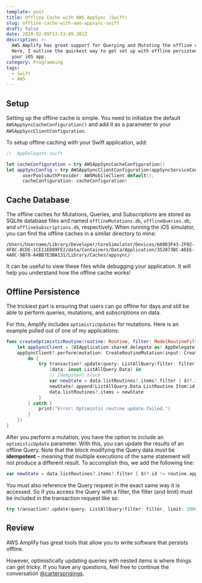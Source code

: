 ```yaml
---
template: post
title: Offline Cache with AWS AppSync (Swift)
slug: offline-cache-with-aws-appsync-swift
draft: false
date: 2020-02-09T13:53:09.381Z
description: >-
  AWS Amplify has great support for Querying and Mutating the offline cache.
  Here, I outline the quickest way to get set up with offline persistence for
  your iOS app.
category: Programming
tags:
  - Swift
  - AWS
---
```


## Setup

Setting up the offline cache is simple. You need to initialize the default `AWSAppSyncCacheConfiguration()` and add it as a parameter to your `AWSAppSyncClientConfiguration`.

To setup offline caching with your Swift application, add:

```swift
//  AppDelegate.swift

let cacheConfiguration = try AWSAppSyncCacheConfiguration()
let appSyncConfig = try AWSAppSyncClientConfiguration(appSyncServiceConfig: AWSAppSyncServiceConfig(),
      userPoolsAuthProvider: AWSMobileClient.default(),
      cacheConfiguration: cacheConfiguration)
```

## Cache Database

The offline caches for Mutations, Queries, and Subscriptions are stored as SQLite database files and named `offlineMutations.db`, `offlineQueries.db`, and `offlineSubscriptions.db`, respectively. When running the iOS simulator, you can find the offline caches in a similar directory to mine:

```/Users/Username/Library/Developer/CoreSimulator/Devices/6A9D3F43-2F02-4F8C-8CDE-1CE11ED89FE2/data/Containers/Data/Application/352073BC-AEEE-4A0C-9B78-A4BB7E3BA131/Library/Caches/appsync/```

It can be useful to view these files while debugging your application. It will help you understand how the offline cache works!

## Offline Persistence

The trickiest part is ensuring that users can go offline for days and still be able to perform queries, mutations, and subscriptions on data.

For this, Amplify includes `optimisticUpdates` for mutations. Here is an example pulled out of one of my applications:

```swift
func createOptimisticRoutine(routine: Routine, filter: ModelRoutineFilterInput) {
    let appSyncClient = (UIApplication.shared.delegate as! AppDelegate).appSyncClient
    appSyncClient?.perform(mutation: CreateRoutineMutation(input: CreateRoutineInput(id: routine.appsync_id, number: routine.number, title: routine.name, log: false, owner: routine.owner)), optimisticUpdate: { transaction in
        do {
            try transaction?.update(query: ListAllQuery(filter: filter, limit: 1000)) {
                (data: inout ListAllQuery.Data) in
                // Idempotent block
                var newState = data.listRoutines?.items?.filter { $0?.id != routine.appsync_id }
                newState?.append(ListAllQuery.Data.ListRoutine.Item(id: routine.appsync_id, title: routine.name, owner: routine.owner, number: routine.number))
                data.listRoutines?.items = newState
            }
        } catch {
            print("Error: Optimistic routine update failed.")
        }
    })
}
```

After you perform a mutation, you have the option to include an `optimisticUpdate` parameter. With this, you can update the results of an offline Query. Note that the block modifying the Query data *must* be **idempotent** – meaning that multiple executions of the same statement will not produce a different result. To accomplish this, we add the following line:
```swift
var newState = data.listRoutines?.items?.filter { $0?.id != routine.appsync_id }
````

You must also reference the Query request in the exact same way it is accessed. So if you access the Query with a filter, the filter (and limit) must be included in the transaction request like so:

```swift
try transaction?.update(query: ListAllQuery(filter: filter, limit: 1000)) {
```

## Review

AWS Amplify has great tools that allow you to write software that persists offline.

However, optimistically updating queries with nested items is where things can get tricky. If you have any questions, feel free to continue the conversation [@cartersprigings](https://twitter.com/cartersprigings).

